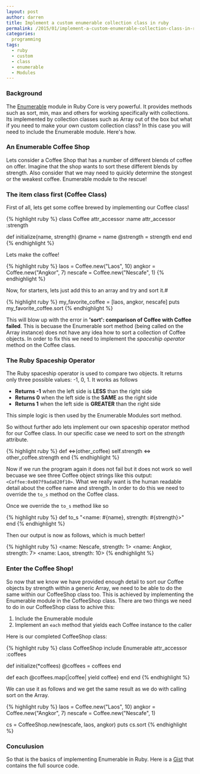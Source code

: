 ```yaml
---
layout: post
author: darren
title: Implement a custom enumerable collection class in ruby
permalink: /2015/01/implement-a-custom-enumerable-collection-class-in-ruby
categories:
  programming
tags:
  - ruby
  - custom
  - class
  - enumerable
  - Modules
---
```


### Background

The [Enumerable](http://www.ruby-doc.org/core-2.1.4/Enumerable.html) module in Ruby Core is very powerful. It provides methods such as sort, min, max and others for working specifically with collections. Its implemented by collection classes such as Array out of the box but what if you need to make your own custom collection class? In this case you will need to include the Enumerable module. Here's how.

### An Enumerable Coffee Shop

Lets consider a Coffee Shop that has a number of different blends of coffee on offer. Imagine that the shop wants to sort these different blends by strength. Also consider that we may need to quickly determine the stongest or the weakest coffee. Enumerable module to the rescue!

### The item class first (Coffee Class)

First of all, lets get some coffee brewed by implementing our Coffee class!

{% highlight ruby %}
class Coffee
  attr_accessor :name
  attr_accessor :strength

  def initialize(name, strength)
    @name = name
    @strength = strength
  end
end
{% endhighlight %}

Lets make the coffee!

{% highlight ruby %}
laos = Coffee.new("Laos", 10)
angkor = Coffee.new("Angkor", 7)
nescafe = Coffee.new("Nescafe", 1)
{% endhighlight %}

Now, for starters, lets just add this to an array and try and sort it.#

{% highlight ruby %}
my_favorite_coffee = [laos, angkor, nescafe]
puts my_favorite_coffee.sort
{% endhighlight %}

This will blow up with the error in __'sort': comparison of Coffee with Coffee failed__. This is becuase the Enumerable sort method (being called on the Array instance) does not have any idea how to sort a collection of Coffee objects. In order to fix this we need to implement the _spaceship operator_ method on the Coffee class.

### The Ruby Spaceship Operator

The Ruby spaceship operator is used to compare two objects. It returns only three possible values: -1, 0, 1. It works as follows

* __Returns -1__ when the left side is __LESS__ than the right side
* __Returns 0__ when the left side is the __SAME__ as the right side
* __Returns 1__ when the left side is __GREATER__ than the right side

This simple logic is then used by the Enumerable Modules sort method.

So without further ado lets implement our own spaceship operator method for our Coffee class. In our specific case we need to sort on the _strength_ attribute.

{% highlight ruby %}
def <=>(other_coffee)
  self.strength <=> other_coffee.strength
end
{% endhighlight %}

Now if we run the program again it does not fail but it does not work so well becuase we see three Coffee object strings like this output: `<Coffee:0x007f9ada820f10>`. What we really want is the human readable detail about the coffee name and strength. In order to do this we need to override the `to_s` method on the Coffee class.

Once we override the `to_s` method like so

{% highlight ruby %}
def to_s
  "<name: #{name}, strength: #{strength}>"
end
{% endhighlight %}

Then our output is now as follows, which is much better!

{% highlight ruby %}
<name: Nescafe, strength: 1>
<name: Angkor, strength: 7>
<name: Laos, strength: 10>
{% endhighlight %}

### Enter the Coffee Shop!

So now that we know we have provided enough detail to sort our Coffee objects by strength within a generic Array, we need to be able to do the same within our CoffeeShop class too. This is achieved by implementing the Enumerable module in the CoffeeShop class. There are two things we need to do in our CoffeeShop class to achive this:

1. Include the Enumerable module
2. Implement an `each` method that yields each Coffee instance to the caller

Here is our completed CoffeeShop class:

{% highlight ruby %}
class CoffeeShop
  include Enumerable
  attr_accessor :coffees

  def initialize(*coffees)
    @coffees = coffees
  end

  def each
    @coffees.map{|coffee| yield coffee}
  end
end
{% endhighlight %}

We can use it as follows and we get the same result as we do with calling sort on the Array.

{% highlight ruby %}
laos = Coffee.new("Laos", 10)
angkor = Coffee.new("Angkor", 7)
nescafe = Coffee.new("Nescafe", 1)

cs = CoffeeShop.new(nescafe, laos, angkor)
puts cs.sort
{% endhighlight %}

### Conculusion

So that is the basics of implementing Enumerable in Ruby. Here is a [Gist](https://gist.github.com/jensendarren/ee1136dd046a916c7da4) that contains the full source code.
